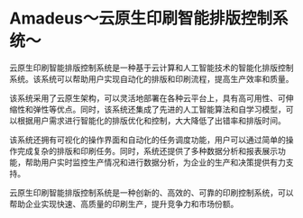 # Amadeus～云原生印刷智能排版控制系统～

云原生印刷智能排版控制系统是一种基于云计算和人工智能技术的智能化排版控制系统。该系统可以帮助用户实现自动化的排版和印刷流程，提高生产效率和质量。

该系统采用了云原生架构，可以灵活地部署在各种云平台上，具有高可用性、可伸缩性和弹性等优点。同时，该系统还集成了先进的人工智能算法和自学习模型，可以根据用户需求进行智能化的排版优化和控制，大大降低了出错率和排版时间。

该系统还拥有可视化的操作界面和自动化的任务调度功能，用户可以通过简单的操作完成复杂的排版和印刷任务。同时，系统还提供了多种数据分析和报表展示功能，帮助用户实时监控生产情况和进行数据分析，为企业的生产和决策提供有力支持。

云原生印刷智能排版控制系统是一种创新的、高效的、可靠的印刷控制系统，可以帮助企业实现快速、高质量的印刷生产，提升竞争力和市场份额。
